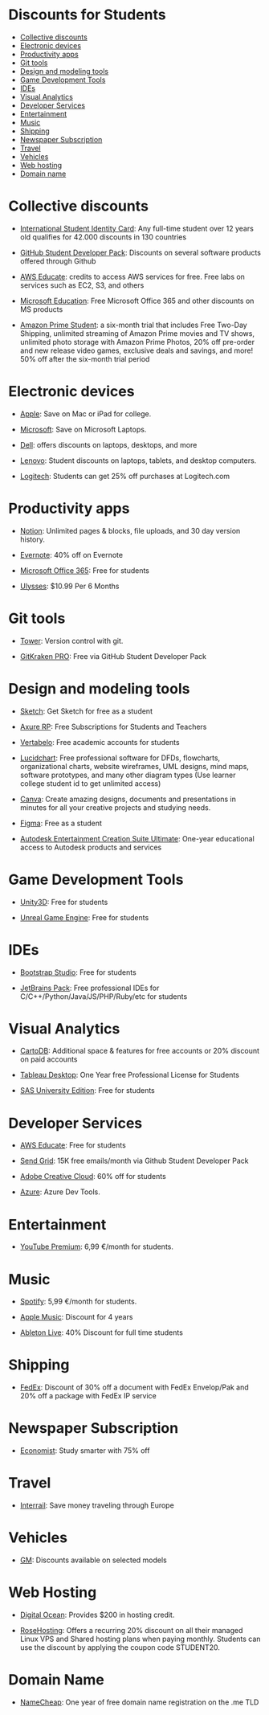# Discounts for Students

* [Collective discounts](#collective-discounts)
* [Electronic devices](#electronic-devices)
* [Productivity apps](#productivity-apps)
* [Git tools](#git-tools)
* [Design and modeling tools](#design-and-modeling-tools)
* [Game Development Tools](#game-development-tools)
* [IDEs](#ides)
* [Visual Analytics](#visual-analytics)
* [Developer Services](#developer-services)
* [Entertainment](#entertainment)
* [Music](#music)
* [Shipping](#shipping)
* [Newspaper Subscription](#newspaper-subscription)
* [Travel](#travel)
* [Vehicles](#vehicles)
* [Web hosting](#web-hosting)
* [Domain name](#domain-name)

# Collective discounts

* [International Student Identity Card](https://www.isic.org/): Any full-time student over 12 years old qualifies for 42.000 discounts in 130 countries

* [GitHub Student Developer Pack](https://education.github.com/): Discounts on several software products offered through Github

* [AWS Educate](https://aws.amazon.com/education/awseducate/): credits to access AWS services for free. Free labs on services such as EC2, S3, and others

* [Microsoft Education](https://www.microsoft.com/en-in/education/students): Free Microsoft Office 365 and other discounts on MS products

* [Amazon Prime Student](https://www.amazon.com/Amazon-Student/b?node=668781011): a six-month trial that includes Free Two-Day Shipping, unlimited streaming of Amazon Prime movies and TV shows, unlimited photo storage with Amazon Prime Photos, 20% off pre-order and new release video games, exclusive deals and savings, and more! 50% off after the six-month trial period

# Electronic devices

* [Apple](https://www.apple.com/us-edu/store): Save on Mac or iPad for college.

* [Microsoft](https://www.microsoft.com/en-us/store/b/education): Save on Microsoft Laptops.

* [Dell](https://www.dell.com/es-es/lp/students): offers discounts on laptops, desktops, and more

* [Lenovo](https://www.lenovo.com/es/es/registro-tienda-estudiantes/): Student discounts on laptops, tablets, and desktop computers.

* [Logitech](https://buy.logitech.com/store/logieu/en_GB/custom/pbPage.student-discount): Students can get 25% off purchases at Logitech.com

# Productivity apps

* [Notion](https://www.notion.so/product/notion-for-education): Unlimited pages & blocks, file uploads, and 30 day version history.

* [Evernote](https://evernote.com/intl/es/unidays): 40% off on Evernote

* [Microsoft Office 365](https://www.microsoft.com/en-in/education/students): Free for students

* [Ulysses](https://ulysses.app/students/): $10.99 Per 6 Months

# Git tools

* [Tower](https://www.git-tower.com/education/windows): Version control with git.

* [GitKraken PRO](https://www.gitkraken.com/github-student-developer-pack): Free via GitHub Student Developer Pack

# Design and modeling tools

* [Sketch](https://www.sketch.com/education/): Get Sketch for free as a student

* [Axure RP](http://www.axure.com/edu): Free Subscriptions for Students and Teachers

* [Vertabelo](https://my.vertabelo.com/sign-up/create-academic): Free academic accounts for students

* [Lucidchart](https://www.lucidchart.com/pages/usecase/education): Free professional software for DFDs, flowcharts, organizational charts, website wireframes, UML designs, mind maps, software prototypes, and many other diagram types (Use learner college student id to get unlimited access)

* [Canva](https://www.canva.com/education/students/): Create amazing designs, documents and presentations in minutes for all your creative projects and studying needs.

* [Figma](https://www.figma.com/education/): Free as a student

* [Autodesk Entertainment Creation Suite Ultimate](https://www.autodesk.com/education/edu-software/overview): One-year educational access to Autodesk products and services

# Game Development Tools

* [Unity3D](https://unity.com/products/unity-student): Free for students

* [Unreal Game Engine](https://www.unrealengine.com/students): Free for students

# IDEs

* [Bootstrap Studio](https://bootstrapstudio.io/pages/student-license): Free for students

* [JetBrains Pack](https://www.jetbrains.com/community/education/#students): Free professional IDEs for C/C++/Python/Java/JS/PHP/Ruby/etc for students

# Visual Analytics

* [CartoDB](https://cartodb.com/solutions/education-and-research/): Additional space & features for free accounts or 20% discount on paid accounts

* [Tableau Desktop](https://www.tableau.com/academic/students): One Year free Professional License for Students

* [SAS University Edition](http://www.sas.com/en_us/software/university-edition.html): Free for students

# Developer Services

* [AWS Educate](https://aws.amazon.com/education/awseducate/): Free for students

* [Send Grid](https://sendgrid.com/partner/github-education): 15K free emails/month via Github Student Developer Pack

* [Adobe Creative Cloud](http://www.adobe.com/creativecloud/buy/students.html): 60% off for students

* [Azure](https://azureforeducation.microsoft.com/en-us/Institutions): Azure Dev Tools.

# Entertainment

* [YouTube Premium](https://www.youtube.com/premium): 6,99 €⁠/⁠month for students.

# Music

* [Spotify](https://www.spotify.com/student/): 5,99 €/month for students.

* [Apple Music](https://support.apple.com/en-us/HT205928): Discount for 4 years

* [Ableton Live](https://www.ableton.com/en/shop/education/#eligibility): 40% Discount for full time students 

# Shipping

* [FedEx](http://www.fedex.com/kr_english/about/local/currentattractions/sdc.html): Discount of 30% off a document with FedEx Envelop/Pak and 20% off a package with FedEx IP service

# Newspaper Subscription

* [Economist](https://subscribenow.economist.com/student): Study smarter with 75% off

# Travel

* [Interrail](https://www.interrail.eu/es/interrail-passes/deals/interrail-youth-discounts): Save money traveling through Europe

# Vehicles

* [GM](https://www.gmcollegeappreciation.com/vehicles/): Discounts available on selected models

# Web Hosting

* [Digital Ocean](https://www.digitalocean.com/landing/do-for-higher-education): Provides $200 in hosting credit.

* [RoseHosting](https://www.rosehosting.com): Offers a recurring 20% discount on all their managed Linux VPS and Shared hosting plans when paying monthly. Students can use the discount by applying the coupon code STUDENT20.

# Domain Name

* [NameCheap](http://nc.me): One year of free domain name registration on the .me TLD

